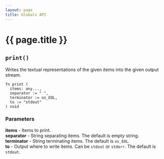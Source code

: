 ```yaml
---
layout: page
title: Globals API
---
```


# {{ page.title }}

## `print()`
Writes the textual representations of the given items into the given output stream.

```the
fn print (
  items: any...,
  separator := " ",
  terminator := os_EOL,
  to := "stdout"
) void
```

### Parameters
**items** - Items to print. \
**separator** - String separating items. The default is empty string. \
**terminator** - String terminating items. The default is `os_EOL`. \
**to** - Output where to write items. Can be `stdout` or `stderr`. The default is `stdout`.

